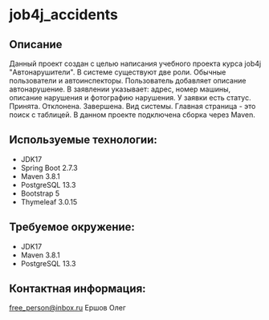 job4j_accidents
===========

## Описание
Данный проект создан с целью написания учебного проекта курса job4j "Автонарушители".
В системе существуют две роли. Обычные пользователи и автоинспекторы.
Пользователь добавляет описание автонарушение.
В заявлении указывает: адрес, номер машины, описание нарушения и фотографию нарушения.
У заявки есть статус. Принята. Отклонена. Завершена.
Вид системы. Главная страница - это поиск с таблицей.
В данном проекте подключена сборка через Maven.

## Используемые технологии:
- JDK17
- Spring Boot 2.7.3
- Maven 3.8.1
- PostgreSQL 13.3
- Bootstrap 5
- Thymeleaf 3.0.15

## Требуемое окружение:
- JDK17
- Maven 3.8.1
- PostgreSQL 13.3

## Контактная информация:
free_person@inbox.ru
Ершов Олег